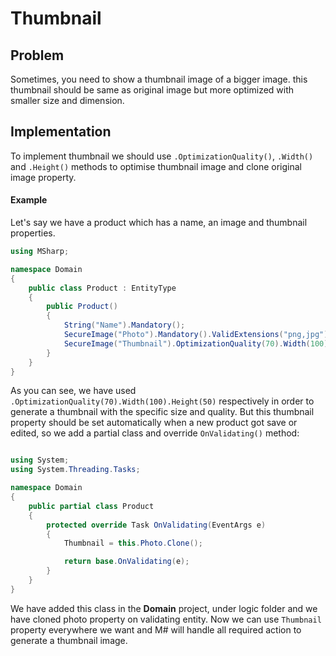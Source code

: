 # Thumbnail

## Problem

Sometimes, you need to show a thumbnail image of a bigger image. this thumbnail should be same as original image but more optimized with smaller size and dimension.

## Implementation

To implement thumbnail we should use `.OptimizationQuality()`, `.Width()` and `.Height()` methods to optimise thumbnail image and clone original image property.

#### Example

Let's say we have a product which has a name, an image and thumbnail properties.

```csharp
using MSharp;

namespace Domain
{
    public class Product : EntityType
    {
        public Product()
        {
            String("Name").Mandatory();
            SecureImage("Photo").Mandatory().ValidExtensions("png,jpg");
            SecureImage("Thumbnail").OptimizationQuality(70).Width(100).Height(50);
        }
    }
}

```

As you can see, we have used `.OptimizationQuality(70).Width(100).Height(50)` respectively in order to generate a thumbnail with the specific size and quality. But this thumbnail property should be set automatically when a new product got save or edited, so we add a partial class and override `OnValidating()` method:

```csharp

using System;
using System.Threading.Tasks;

namespace Domain
{
    public partial class Product
    {
        protected override Task OnValidating(EventArgs e)
        {
            Thumbnail = this.Photo.Clone();

            return base.OnValidating(e);
        }
    }
}

```

We have added this class in the **Domain** project, under logic folder and we have cloned photo property on validating entity. Now we can use `Thumbnail` property everywhere we want and M# will handle all required action to generate a thumbnail image.